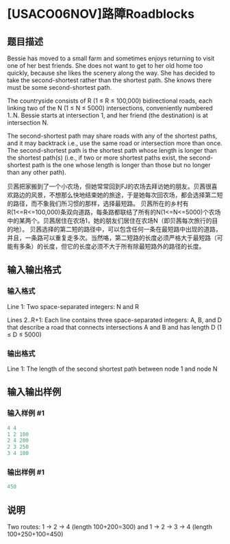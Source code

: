 # [USACO06NOV]路障Roadblocks

## 题目描述

Bessie has moved to a small farm and sometimes enjoys returning to visit one of her best friends. She does not want to get to her old home too quickly, because she likes the scenery along the way. She has decided to take the second-shortest rather than the shortest path. She knows there must be some second-shortest path.

The countryside consists of R (1 ≤ R ≤ 100,000) bidirectional roads, each linking two of the N (1 ≤ N ≤ 5000) intersections, conveniently numbered 1..N. Bessie starts at intersection 1, and her friend (the destination) is at intersection N.

The second-shortest path may share roads with any of the shortest paths, and it may backtrack i.e., use the same road or intersection more than once. The second-shortest path is the shortest path whose length is longer than the shortest path(s) (i.e., if two or more shortest paths exist, the second-shortest path is the one whose length is longer than those but no longer than any other path).

贝茜把家搬到了一个小农场，但她常常回到FJ的农场去拜访她的朋友。贝茜很喜欢路边的风景，不想那么快地结束她的旅途，于是她每次回农场，都会选择第二短的路径，而不象我们所习惯的那样，选择最短路。 贝茜所在的乡村有R(1<=R<=100,000)条双向道路，每条路都联结了所有的N(1<=N<=5000)个农场中的某两个。贝茜居住在农场1，她的朋友们居住在农场N（即贝茜每次旅行的目的地）。 贝茜选择的第二短的路径中，可以包含任何一条在最短路中出现的道路，并且，一条路可以重复走多次。当然咯，第二短路的长度必须严格大于最短路（可能有多条）的长度，但它的长度必须不大于所有除最短路外的路径的长度。

## 输入输出格式

### 输入格式

Line 1: Two space-separated integers: N and R

Lines 2..R+1: Each line contains three space-separated integers: A, B, and D that describe a road that connects intersections A and B and has length D (1 ≤ D ≤ 5000)

### 输出格式

Line 1: The length of the second shortest path between node 1 and node N

## 输入输出样例

### 输入样例 #1

```cpp
4 4
1 2 100
2 4 200
2 3 250
3 4 100
```


### 输出样例 #1

```cpp
450
```


## 说明

Two routes: 1 -> 2 -> 4 (length 100+200=300) and 1 -> 2 -> 3 -> 4 (length 100+250+100=450)

